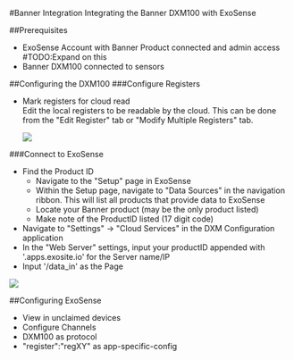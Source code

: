 #Banner Integration
Integrating the Banner DXM100 with ExoSense


##Prerequisites
- ExoSense Account with Banner Product connected and admin access #TODO:Expand on this
- Banner DXM100 connected to sensors

##Configuring the DXM100
###Configure Registers
- Mark registers for cloud read\
    Edit the local registers to be readable by the cloud. This can be done from the "Edit Register" tab or "Modify Multiple Registers" tab.
    
    ![](../../assets/Banner/DXM100_002.png)


###Connect to ExoSense

- Find the Product ID
    - Navigate to the "Setup" page in ExoSense
    - Within the Setup page, navigate to "Data Sources" in the navigation ribbon. This will list all products that provide data to ExoSense
    - Locate your Banner product (may be the only product listed)
    - Make note of the ProductID listed (17 digit code)
- Navigate to "Settings" -> "Cloud Services" in the DXM Configuration application
- In the "Web Server" settings, input your productID appended with '.apps.exosite.io' for the Server name/IP
- Input '/data_in' as the Page

![](../../assets/Banner/DXM100_001.png)


##Configuring ExoSense
- View in unclaimed devices
- Configure Channels
- DXM100 as protocol
- "register":"regXY" as app-specific-config





